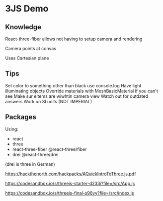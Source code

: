 # 3JS Demo

## Knowledge

React-three-fiber allows not having to setup camera and rendering

Camera points at convas

Uses Cartesian plane

## Tips

Set color to something other than black
use console.log
Have light illuminating objects
Override materials with MeshBasicMaterial if you can't see
Make sur eitems are wiwhtin camera view
Watch out for outdated answers
Work on SI units (NOT IMPERIAL)

## Packages

Using:

-   react
-   three
-   react-three-fiber @react-three/fiber
-   drei @react-three/drei

(drei is three in German)

https://hackthenorth.com/hackpacks/AQuickIntroToThree.js.pdf

<!-- Starter -->

https://codesandbox.io/s/threejs-starter-d233i?file=/src/App.js

<!-- Final -->

https://codesandbox.io/s/threejs-final-s96yy?file=/src/index.js
